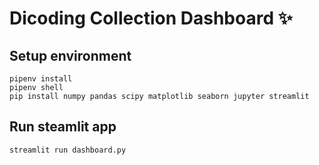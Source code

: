 # Dicoding Collection Dashboard ✨

## Setup environment
```
pipenv install
pipenv shell
pip install numpy pandas scipy matplotlib seaborn jupyter streamlit
```

## Run steamlit app
```
streamlit run dashboard.py
```

